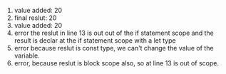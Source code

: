 1. value added:  20
2. final reslut: 20
3. value added:  20
4. error the reslut in line 13 is out out of the if statement scope and the result is declar at the if statement scope with a let type
5. error because reslut is const type, we can't change the value of the variable.
6. error, because reslut is block scope also, so at line 13 is out of scope.
